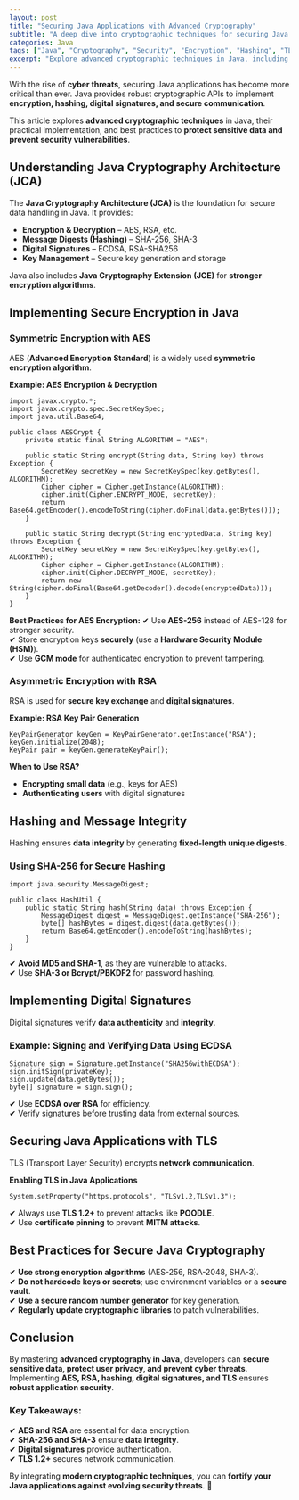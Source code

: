 ```yaml
---
layout: post
title: "Securing Java Applications with Advanced Cryptography"
subtitle: "A deep dive into cryptographic techniques for securing Java applications against modern threats."
categories: Java
tags: ["Java", "Cryptography", "Security", "Encryption", "Hashing", "TLS"]
excerpt: "Explore advanced cryptographic techniques in Java, including encryption, hashing, digital signatures, and TLS, to build secure applications."
---
```




With the rise of **cyber threats**, securing Java applications has become more critical than ever. Java provides robust cryptographic APIs to implement **encryption, hashing, digital signatures, and secure communication**.

This article explores **advanced cryptographic techniques** in Java, their practical implementation, and best practices to **protect sensitive data and prevent security vulnerabilities**.

## Understanding Java Cryptography Architecture (JCA)

The **Java Cryptography Architecture (JCA)** is the foundation for secure data handling in Java. It provides:

- **Encryption & Decryption** – AES, RSA, etc.
- **Message Digests (Hashing)** – SHA-256, SHA-3
- **Digital Signatures** – ECDSA, RSA-SHA256
- **Key Management** – Secure key generation and storage

Java also includes **Java Cryptography Extension (JCE)** for **stronger encryption algorithms**.

## Implementing Secure Encryption in Java

### Symmetric Encryption with AES

AES (**Advanced Encryption Standard**) is a widely used **symmetric encryption algorithm**.

**Example: AES Encryption & Decryption**
```
import javax.crypto.*;
import javax.crypto.spec.SecretKeySpec;
import java.util.Base64;

public class AESCrypt {
    private static final String ALGORITHM = "AES";

    public static String encrypt(String data, String key) throws Exception {
        SecretKey secretKey = new SecretKeySpec(key.getBytes(), ALGORITHM);
        Cipher cipher = Cipher.getInstance(ALGORITHM);
        cipher.init(Cipher.ENCRYPT_MODE, secretKey);
        return Base64.getEncoder().encodeToString(cipher.doFinal(data.getBytes()));
    }

    public static String decrypt(String encryptedData, String key) throws Exception {
        SecretKey secretKey = new SecretKeySpec(key.getBytes(), ALGORITHM);
        Cipher cipher = Cipher.getInstance(ALGORITHM);
        cipher.init(Cipher.DECRYPT_MODE, secretKey);
        return new String(cipher.doFinal(Base64.getDecoder().decode(encryptedData)));
    }
}
```

**Best Practices for AES Encryption:**
✔ Use **AES-256** instead of AES-128 for stronger security.  
✔ Store encryption keys **securely** (use a **Hardware Security Module (HSM)**).  
✔ Use **GCM mode** for authenticated encryption to prevent tampering.

### Asymmetric Encryption with RSA

RSA is used for **secure key exchange** and **digital signatures**.

**Example: RSA Key Pair Generation**
```
KeyPairGenerator keyGen = KeyPairGenerator.getInstance("RSA");
keyGen.initialize(2048);
KeyPair pair = keyGen.generateKeyPair();
```

**When to Use RSA?**
- **Encrypting small data** (e.g., keys for AES)
- **Authenticating users** with digital signatures

## Hashing and Message Integrity

Hashing ensures **data integrity** by generating **fixed-length unique digests**.

### Using SHA-256 for Secure Hashing

```
import java.security.MessageDigest;

public class HashUtil {
    public static String hash(String data) throws Exception {
        MessageDigest digest = MessageDigest.getInstance("SHA-256");
        byte[] hashBytes = digest.digest(data.getBytes());
        return Base64.getEncoder().encodeToString(hashBytes);
    }
}
```

✔ **Avoid MD5 and SHA-1**, as they are vulnerable to attacks.  
✔ Use **SHA-3 or Bcrypt/PBKDF2** for password hashing.

## Implementing Digital Signatures

Digital signatures verify **data authenticity** and **integrity**.

### Example: Signing and Verifying Data Using ECDSA

```
Signature sign = Signature.getInstance("SHA256withECDSA");
sign.initSign(privateKey);
sign.update(data.getBytes());
byte[] signature = sign.sign();
```

✔ Use **ECDSA over RSA** for efficiency.  
✔ Verify signatures before trusting data from external sources.

## Securing Java Applications with TLS

TLS (Transport Layer Security) encrypts **network communication**.

**Enabling TLS in Java Applications**
```
System.setProperty("https.protocols", "TLSv1.2,TLSv1.3");
```

✔ Always use **TLS 1.2+** to prevent attacks like **POODLE**.  
✔ Use **certificate pinning** to prevent **MITM attacks**.

## Best Practices for Secure Java Cryptography

✔ **Use strong encryption algorithms** (AES-256, RSA-2048, SHA-3).  
✔ **Do not hardcode keys or secrets**; use environment variables or a **secure vault**.  
✔ **Use a secure random number generator** for key generation.  
✔ **Regularly update cryptographic libraries** to patch vulnerabilities.

## Conclusion

By mastering **advanced cryptography in Java**, developers can **secure sensitive data, protect user privacy, and prevent cyber threats**. Implementing **AES, RSA, hashing, digital signatures, and TLS** ensures **robust application security**.

### Key Takeaways:
✔ **AES and RSA** are essential for data encryption.  
✔ **SHA-256 and SHA-3** ensure **data integrity**.  
✔ **Digital signatures** provide authentication.  
✔ **TLS 1.2+** secures network communication.

By integrating **modern cryptographic techniques**, you can **fortify your Java applications against evolving security threats**. 🚀
